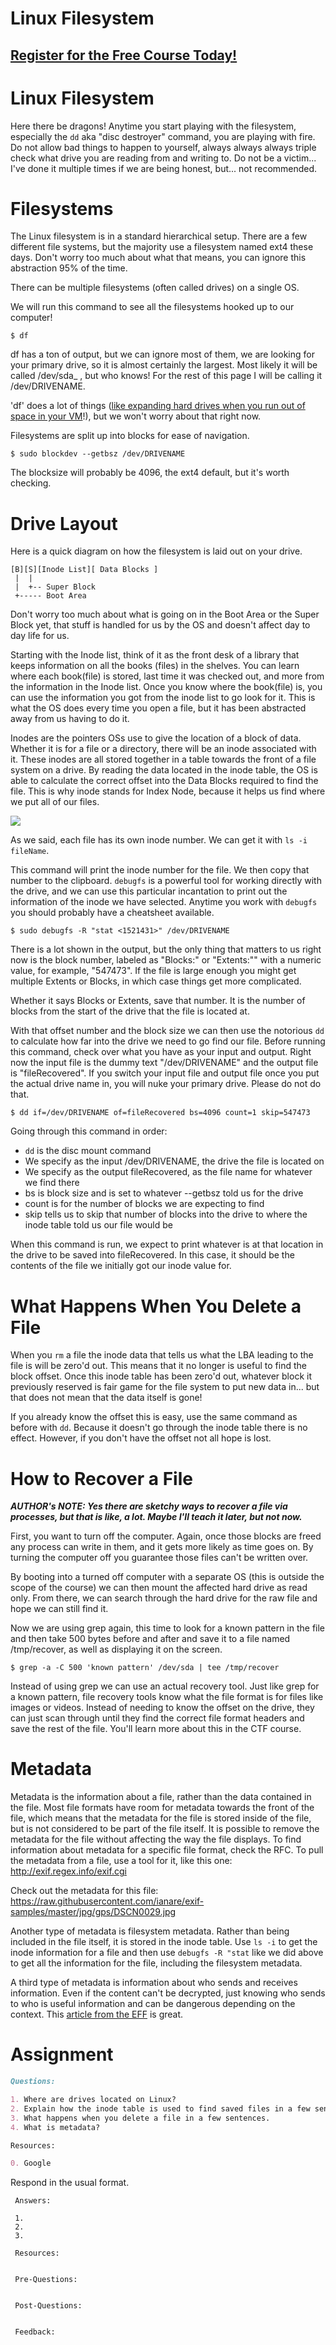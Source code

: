 # Linux Filesystem
##  [Register for the Free Course Today!](https://www.roppers.org/courses/computing-fundamentals)
# Linux  Filesystem

Here there be dragons! Anytime you start playing with the filesystem, especially the ```dd``` aka "disc destroyer" command, you are playing with fire. Do not allow bad things to happen to yourself, always always always triple check what drive you are reading from and writing to. Do not be a victim... I've done it multiple times if we are being honest, but... not recommended. 

# Filesystems 

The Linux filesystem is in a standard hierarchical setup. There are a few different file systems, but the majority use a filesystem named ext4 these days. Don't worry too much about what that means, you can ignore this abstraction 95% of the time. 

There can be multiple filesystems (often called drives) on a single OS. 

We will run this command to see all the filesystems hooked up to our computer!
```
$ df
```
df has a ton of output, but we can ignore most of them, we are looking for your primary drive, so it is almost certainly the largest. Most likely it will be called /dev/sda_ , but who knows! For the rest of this page I will be calling it /dev/DRIVENAME.

'df' does a lot of things ([like expanding hard drives when you run out of space in your VM](https://askubuntu.com/questions/116351/increase-partition-size-on-which-ubuntu-is-installed)!), but we won't worry about that right now. 

Filesystems are split up into blocks for ease of navigation.
```
$ sudo blockdev --getbsz /dev/DRIVENAME
```

The blocksize will probably be 4096, the ext4 default, but it's worth checking.


# Drive Layout

Here is a quick diagram on how the filesystem is laid out on your drive.
```
[B][S][Inode List][ Data Blocks ]
 |  |
 |  +-- Super Block
 +----- Boot Area
```
Don't worry too much about what is going on in the Boot Area or the Super Block yet, that stuff is handled for us by the OS and doesn't affect day to day life for us.

Starting with the Inode list, think of it as the front desk of a library that keeps information on all the books (files) in the shelves. You can learn where each book(file) is stored, last time it was checked out, and more from the information in the Inode list. Once you know where the book(file) is, you can use the information you got from the inode list to go look for it. This is what the OS does every time you open a file, but it has been abstracted away from us having to do it. 

Inodes are the pointers OSs use to give the location of a block of data. Whether it is for a file or a directory, there will be an inode associated with it. These inodes are all stored together in a table towards the front of a file system on a drive. By reading the data located in the inode table, the OS is able to calculate the correct offset into the Data Blocks required to find the file. This is why inode stands for Index Node, because it helps us find where we put all of our files.

[<img src="https://upload.wikimedia.org/wikipedia/commons/thumb/f/f8/File_table_and_inode_table.svg/640px-File_table_and_inode_table.svg.png">](https://en.wikipedia.org/wiki/File_descriptor)


As we said, each file has its own inode number. We can get it with ```ls -i fileName```.

This command will print the inode number for the file. We then copy that number to the clipboard. ```debugfs``` is a powerful tool for working directly with the drive, and we can use this particular incantation to print out the information of the inode we have selected. Anytime you work with ```debugfs``` you should probably have a cheatsheet available. 

```
$ sudo debugfs -R "stat <1521431>" /dev/DRIVENAME
```

There is a lot shown in the output, but the only thing that matters to us right now is the block number, labeled as "Blocks:" or "Extents:"" with a numeric value, for example, "547473". If the file is large enough you might get multiple Extents or Blocks, in which case things get more complicated.

Whether it says Blocks or Extents, save that number. It is the number of blocks from the start of the drive that the file is located at.

With that offset number and the block size we can then use the notorious ```dd``` to calculate how far into the drive we need to go find our file. Before running this command, check over what you have as your input and output. Right now the input file is the dummy text "/dev/DRIVENAME" and the output file is "fileRecovered". If you switch your input file and output file once you put the actual drive name in, you will nuke your primary drive. Please do not do that.

~~~
$ dd if=/dev/DRIVENAME of=fileRecovered bs=4096 count=1 skip=547473
~~~

Going through this command in order:

* ```dd``` is the disc mount command
* We specify as the input /dev/DRIVENAME, the drive the file is located on
* We specify as the output fileRecovered, as the file name for whatever we find there
* bs is block size and is set to whatever --getbsz told us for the drive
* count is for the number of blocks we are expecting to find
* skip tells us to skip that number of blocks into the drive to where the inode table told us our file would be

When this command is run, we expect to print whatever is at that location in the drive to be saved into fileRecovered. In this case, it should be the contents of the file we initially got our inode value for.

# What Happens When You Delete a File
When you ```rm``` a file the inode data that tells us what the LBA leading to the file is will be zero'd out. This means that it no longer is useful to find the block offset. Once this inode table has been zero'd out, whatever block it previously reserved is fair game for the file system to put new data in... but that does not mean that the data itself is gone!

If you already know the offset this is easy, use the same command as before with ```dd```. Because it doesn't go through the inode table there is no effect. However, if you don't have the offset not all hope is lost.

# How to Recover a File

***AUTHOR's NOTE: Yes there are sketchy ways to recover a file via processes, but that is like, a lot. Maybe I'll teach it later, but not now.***

First, you want to turn off the computer. Again, once those blocks are freed any process can write in them, and it gets more likely as time goes on. By turning the computer off you guarantee those files can't be written over.

By booting into a turned off computer with a separate OS (this is outside the scope of the course) we can then mount the affected hard drive as read only. From there, we can search through the hard drive for the raw file and hope we can still find it.

Now we are using grep again, this time to look for a known pattern in the file and then take 500 bytes before and after and save it to a file named /tmp/recover, as well as displaying it on the screen.

~~~
$ grep -a -C 500 'known pattern' /dev/sda | tee /tmp/recover
~~~

Instead of using grep we can use an actual recovery tool. Just like grep for a known pattern, file recovery tools know what the file format is for files like images or videos. Instead of needing to know the offset on the drive, they can just scan through until they find the correct file format headers and save the rest of the file. You'll learn more about this in the CTF course.

# Metadata

Metadata is the information about a file, rather than the data contained in the file. Most file formats have room for metadata towards the front of the file, which means that the metadata for the file is stored inside of the file, but is not considered to be part of the file itself. It is possible to remove the metadata for the file without affecting the way the file displays. To find information about metadata for a specific file format, check the RFC. To pull the metadata from a file, use a tool for it, like this one: <http://exif.regex.info/exif.cgi> 

Check out the metadata for this file: <https://raw.githubusercontent.com/ianare/exif-samples/master/jpg/gps/DSCN0029.jpg>

Another type of metadata is filesystem metadata. Rather than being included in the file itself,  it is stored in the inode table. Use ```ls -i``` to get the inode information for a file and then use ```debugfs -R "stat``` like we did above to get all the information for the file, including the filesystem metadata.

A third type of metadata is information about who sends and receives information. Even if the content can't be decrypted, just knowing who sends to who is useful information and can be dangerous depending on the context. This [article from the EFF](https://www.eff.org/deeplinks/2013/06/why-metadata-matters) is great.

# Assignment

```markdown
Questions:

1. Where are drives located on Linux?
2. Explain how the inode table is used to find saved files in a few sentences.
3. What happens when you delete a file in a few sentences.
4. What is metadata? 

Resources:

0. Google
```
Respond in the usual format.

```
 Answers:

 1.
 2.
 3.

 Resources:


 Pre-Questions:


 Post-Questions:


 Feedback:

```
